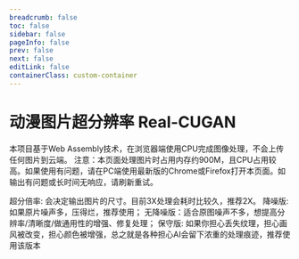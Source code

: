 ```yaml
---
breadcrumb: false
toc: false
sidebar: false
pageInfo: false
prev: false
next: false
editLink: false
containerClass: custom-container
---
```

# 动漫图片超分辨率 Real-CUGAN


本项目基于Web Assembly技术，在浏览器端使用CPU完成图像处理，不会上传任何图片到云端。
注意：本页面处理图片时占用内存约900M，且CPU占用较高。如果使用有问题，请在PC端使用最新版的Chrome或Firefox打开本页面。如输出有问题或长时间无响应，请刷新重试。

超分倍率: 会决定输出图片的尺寸。目前3X处理会耗时比较久，推荐2X。
降噪版: 如果原片噪声多，压得烂，推荐使用； 无降噪版：适合原图噪声不多，想提高分辨率/清晰度/做通用性的增强、修复处理； 保守版: 如果你担心丢失纹理，担心画风被改变，担心颜色被增强，总之就是各种担心AI会留下浓重的处理痕迹，推荐使用该版本
<RealcuganNcnnWebassembly></RealcuganNcnnWebassembly>
<script setup lang="ts">
import RealcuganNcnnWebassembly from "@RealcuganNcnnWebassembly";
</script>
<style>
.custom-container {
  .theme-hope-content{
    margin: 0;
    max-width: 100%;
  }
}
</style>
